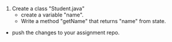 1. Create a class "Student.java" 
    - create a variable "name". 
    - Write a method "getName" that returns "name" from state.

- push the changes to your assignment repo.
